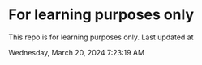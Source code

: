# For learning purposes only
This repo is for learning purposes only.
Last updated at

Wednesday, March 20, 2024 7:23:19 AM

